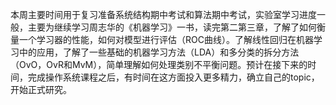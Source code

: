 本周主要时间用于复习准备系统结构期中考试和算法期中考试，实验室学习进度一般，主要为继续学习周志华的《机器学习》一书，读完第二第三章，了解了如何衡量一个学习器的性能，如何对模型进行评估（ROC曲线）。了解线性回归在机器学习中的应用，了解了一些基础的机器学习方法（LDA）和多分类的拆分方法（OvO，OvR和MvM），简单理解如何处理类别不平衡问题。预计在接下来的时间，完成操作系统课程之后，有时间在这方面投入更多精力，确立自己的topic，开始正式研究。
